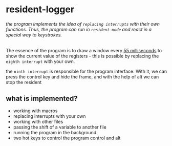 # resident-logger

###### the program implements the idea of `replacing interrupts` with their own functions. Thus, the program can run in `resident-mode` and react in a special way to keystrokes.

The essence of the program is to draw a window every [55 milliseconds](http://vitaly_filatov.tripod.com/ng/asm/asm_001.7.html) to show the current value of the registers - this is possible by replacing the `eighth interrupt` with your own.

the `ninth interrupt` is responsible for the program interface. With it, we can press the control key and hide the frame, and with the help of alt we can stop the resident

## what is implemented?

- working with macros
- replacing interrupts with your own
- working with other files
- passing the shift of a variable to another file
- running the program in the background
- two hot keys to control the program control and alt
